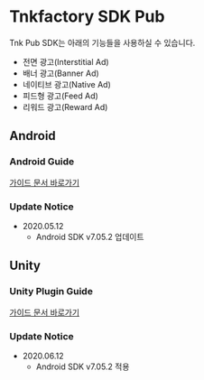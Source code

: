 # Tnkfactory SDK Pub

Tnk Pub SDK는 아래의 기능들을 사용하실 수 있습니다.

* 전면 광고(Interstitial Ad)
* 배너 광고(Banner Ad)
* 네이티브 광고(Native Ad)
* 피드형 광고(Feed Ad)
* 리워드 광고(Reward Ad)

## Android

### Android Guide

[가이드 문서 바로가기](./Android_Guide.md)

### Update Notice

* 2020.05.12
  * Android SDK v7.05.2 업데이트



## Unity

### Unity Plugin Guide

[가이드 문서 바로가기](./Unity_Plugin_Guide.md)

### Update Notice

* 2020.06.12
  * Android SDK v7.05.2 적용



